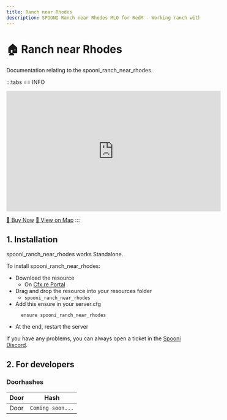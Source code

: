 ```yaml
---
title: Ranch near Rhodes
description: SPOONI Ranch near Rhodes MLO for RedM - Working ranch with barns and living quarters. Agricultural property for Rhodes area roleplay in Red Dead Redemption 2.
---
```


# 🏠 Ranch near Rhodes
Documentation relating to the spooni_ranch_near_rhodes.

:::tabs
== INFO
<iframe width="560" height="315" src="https://www.youtube.com/embed/g9n7Ta7F0sU?si=LlDzwu1EpU3sNkr0" frameborder="0" allow="accelerometer; autoplay; clipboard-write; encrypted-media; gyroscope; picture-in-picture; web-share" referrerpolicy="strict-origin-when-cross-origin" allowfullscreen></iframe>

<a href="https://spooni-mapping.tebex.io/package/6738332" class="button-buy">🛒 Buy Now</a>
<a href="https://spooni.de/rdr2/?m=house181" class="button-map">📍 View on Map</a>
:::

## 1. Installation
spooni_ranch_near_rhodes works Standalone.  

To install spooni_ranch_near_rhodes:
- Download the resource
  - On [Cfx.re Portal](https://portal.cfx.re/)
- Drag and drop the resource into your resources folder
  - `spooni_ranch_near_rhodes`
- Add this ensure in your server.cfg
  ```
    ensure spooni_ranch_near_rhodes
  ```
- At the end, restart the server

If you have any problems, you can always open a ticket in the [Spooni Discord](https://discord.gg/spooni).

## 2. For developers
### Doorhashes
| Door                      | Hash
|---------------------------|----------------------------------------------------------------------------------|
| Door                      | `Coming soon...`